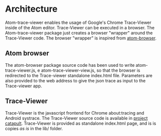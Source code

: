 # Architecture

Atom-trace-viewer enables the usage of Google's Chrome Trace-Viewer inside of the Atom editor.
Trace-Viewer can be executed in a browser.
The Atom-trace-viewer package just creates a browser "wrapper" around the Trace-Viewer code.
The browser "wrapper" is inspired from [atom-browser](https://github.com/sean-codes/atom-browser).

## Atom browser

The atom-browser package source code has been used to write atom-trace-viewer.js, e atom-trace-viewer-view.js,
so that the browser is redirected to the Trace-viewer standalone index.html file.
Parameters are also provided to the web address to give the json trace as input to the Trace-viewer app.

## Trace-Viewer

Trace-Viewer is the javascript frontend for Chrome about:tracing and Android systrace.
The Trace-Viewer source code is available in [project catapult](https://github.com/catapult-project/catapult).
Trace-Viewer is provided as standalone index.html page, and is is copies *as is* in the lib/ folder.
